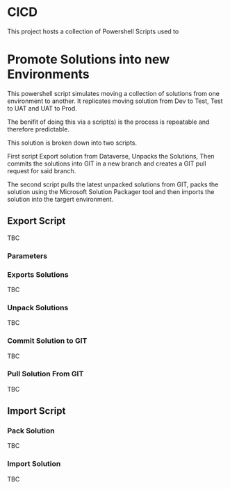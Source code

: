 # CICD

This project hosts a collection of Powershell Scripts used to 


# Promote Solutions into new Environments

This powershell script simulates moving a collection of solutions from one environment to another. It replicates moving solution from Dev to Test, Test to UAT and UAT to Prod. 

The benifit of doing this via a script(s) is the process is repeatable and therefore predictable.

This solution is broken down into two scripts. 

First script Export solution from Dataverse, Unpacks the Solutions, Then commits the solutions into GIT in a new branch and creates a GIT pull request for said branch. 

The second script pulls the latest unpacked solutions from GIT, packs the solution using the Microsoft Solution Packager tool and then imports the solution into the targert environment. 

## Export Script
TBC

### Parameters

### Exports Solutions
TBC

### Unpack Solutions
TBC

### Commit Solution to GIT
TBC

### Pull Solution From GIT
TBC

## Import Script
### Pack Solution
TBC

### Import Solution
TBC
